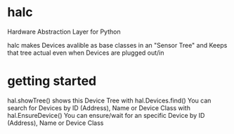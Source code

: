 # halc
Hardware Abstraction Layer for Python

halc makes Devices avalible as base classes in an "Sensor Tree" and Keeps that tree actual even when Devices are plugged out/in

# getting started

hal.showTree() shows this Device Tree
with hal.Devices.find() You can search for Devices by ID (Address), Name or Device Class
with hal.EnsureDevice() You can ensure/wait for an specific Device by ID (Address), Name or Device Class